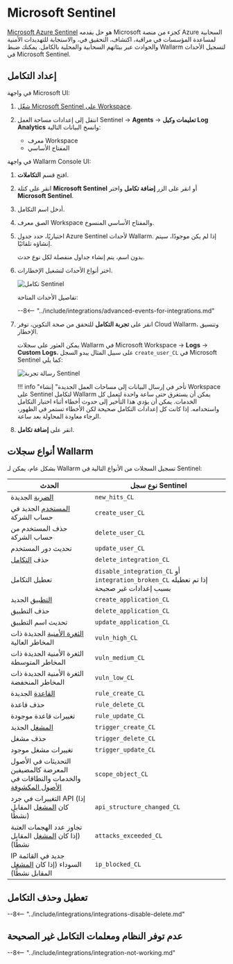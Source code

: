 # Microsoft Sentinel

[Microsoft Azure Sentinel](https://azure.microsoft.com/en-au/products/microsoft-sentinel/) هو حل يقدمه Microsoft كجزء من منصة Azure السحابية لمساعدة المؤسسات في مراقبة، اكتشاف، التحقيق في، والاستجابة للتهديدات الأمنية والحوادث عبر بيئاتهم السحابية والمحلية بالكامل. يمكنك ضبط Wallarm لتسجيل الأحداث في Microsoft Sentinel.

## إعداد التكامل

في واجهة Microsoft UI:

1. [شغّل Microsoft Sentinel على Workspace](https://learn.microsoft.com/en-us/azure/sentinel/quickstart-onboard#enable-microsoft-sentinel-).
1. انتقل إلى إعدادات مساحة العمل Sentinel → **Agents** → **تعليمات وكيل Log Analytics** وانسخ البيانات التالية:

    * معرف Workspace
    * المفتاح الأساسي

في واجهة Wallarm Console UI:

1. افتح قسم **التكاملات**.
1. انقر على كتلة **Microsoft Sentinel** أو انقر على الزر **إضافة تكامل** واختر **Microsoft Sentinel**.
1. أدخل اسم التكامل.
1. الصق معرف Workspace والمفتاح الأساسي المنسوخ.
1. اختياريًا، حدد جدول Azure Sentinel لأحداث Wallarm. إذا لم يكن موجودًا، سيتم إنشاؤه تلقائيًا.

    بدون اسم، يتم إنشاء جداول منفصلة لكل نوع حدث.
1. اختر أنواع الأحداث لتشغيل الإخطارات.

    ![تكامل Sentinel](../../../images/user-guides/settings/integrations/add-sentinel-integration.png)

    تفاصيل الأحداث المتاحة:

    --8<-- "../include/integrations/advanced-events-for-integrations.md"

1. انقر على **تجربة التكامل** للتحقق من صحة التكوين، توفر Cloud Wallarm، وتنسيق الإخطار.

    يمكن العثور على سجلات Wallarm في Microsoft Workspace → **Logs** → **Custom Logs**، على سبيل المثال يبدو السجل `create_user_CL` في Microsoft Sentinel كما يلي:

    ![رسالة تجربة Sentinel](../../../images/user-guides/settings/integrations/test-sentinel-new-vuln.png)

    !!! info "تأخر في إرسال البيانات إلى مساحات العمل الجديدة"
        إنشاء Workspace على Sentinel لتكامل Wallarm يمكن أن يستغرق حتى ساعة واحدة لتعمل كل الخدمات. يمكن أن يؤدي هذا التأخير إلى حدوث أخطاء أثناء اختبار التكامل واستخدامه. إذا كانت كل إعدادات التكامل صحيحة لكن الأخطاء تستمر في الظهور، الرجاء معاودة المحاولة بعد ساعة.

1. انقر على **إضافة تكامل**.

## أنواع سجلات Wallarm

بشكل عام، يمكن لـ Wallarm تسجيل السجلات من الأنواع التالية في Sentinel:

| الحدث | نوع سجل Sentinel |
| ----- | ----------------- |
| [الضربة](../../../glossary-en.md#hit) الجديدة | `new_hits_CL` |
| [المستخدم](../../../user-guides/settings/users.md) الجديد في حساب الشركة | `create_user_CL` |
| حذف المستخدم من حساب الشركة | `delete_user_CL` |
| تحديث دور المستخدم | `update_user_CL` |
| حذف [التكامل](integrations-intro.md) | `delete_integration_CL` |
| تعطيل التكامل | `disable_integration_CL` أو `integration_broken_CL` إذا تم تعطيله بسبب إعدادات غير صحيحة |
| [التطبيق](../../../user-guides/settings/applications.md) الجديد | `create_application_CL` |
| حذف التطبيق | `delete_application_CL` |
| تحديث اسم التطبيق | `update_application_CL` |
| [الثغرة الأمنية](../../../glossary-en.md#vulnerability) الجديدة ذات المخاطر العالية | `vuln_high_CL` |
| الثغرة الأمنية الجديدة ذات المخاطر المتوسطة | `vuln_medium_CL` |
| الثغرة الأمنية الجديدة ذات المخاطر المنخفضة | `vuln_low_CL` |
| [القاعدة](../../../user-guides/rules/rules.md) الجديدة | `rule_create_CL` |
| حذف قاعدة | `rule_delete_CL` |
| تغييرات قاعدة موجودة | `rule_update_CL` |
| [المشغل](../../../user-guides/triggers/triggers.md) الجديد | `trigger_create_CL` |
| حذف مشغل | `trigger_delete_CL` |
| تغييرات مشغل موجود | `trigger_update_CL` |
| التحديثات في الأصول المعرضة كالمضيفين والخدمات والنطاقات في [الأصول المكشوفة](../../scanner.md) | `scope_object_CL` |
| التغييرات في جرد API (إذا كان [المشغل](../../triggers/triggers.md) المقابل نشطًا) | `api_structure_changed_CL` |
| تجاوز عدد الهجمات العتبة (إذا كان [المشغل](../../triggers/triggers.md) المقابل نشطًا) | `attacks_exceeded_CL` |
| IP جديد في القائمة السوداء (إذا كان [المشغل](../../triggers/triggers.md) المقابل نشطًا) | `ip_blocked_CL` |

## تعطيل وحذف التكامل

--8<-- "../include/integrations/integrations-disable-delete.md"

## عدم توفر النظام ومعلمات التكامل غير الصحيحة

--8<-- "../include/integrations/integration-not-working.md"